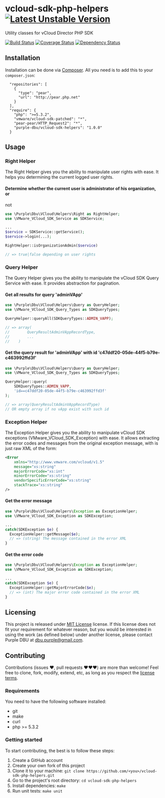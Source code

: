 vcloud-sdk-php-helpers [![Latest Unstable Version](https://poser.pugx.org/purple-dbu/vcloud-sdk-helpers/v/unstable.png)](https://packagist.org/packages/purple-dbu/vcloud-sdk-helpers)
======================

Utility classes for vCloud Director PHP SDK

[![Build Status](https://travis-ci.org/purple-dbu/vcloud-sdk-php-helpers.png?branch=master)](https://travis-ci.org/purple-dbu/vcloud-sdk-php-helpers)
[![Coverage Status](https://coveralls.io/repos/purple-dbu/vcloud-sdk-php-helpers/badge.png?branch=master)](https://coveralls.io/r/purple-dbu/vcloud-sdk-php-helpers?branch=master)
[![Dependency Status](https://www.versioneye.com/user/projects/527fc4d8632bac824100002d/badge.png)](https://www.versioneye.com/user/projects/527fc4d8632bac824100002d)


Installation
------------

Installation can be done via [Composer](http://getcomposer.org/). All you need
is to add this to your `composer.json`:

```
  "repositories": [
    {
      "type": "pear",
      "url": "http://pear.php.net"
    }
  ],
  "require": {
    "php": ">=5.3.2",
    "vmware/vcloud-sdk-patched": "*",
    "pear-pear/HTTP_Request2": "*",
    "purple-dbu/vcloud-sdk-helpers": "1.0.0"
  }
```

Usage
-----


### Right Helper

The Right Helper gives you the ability to manipulate user rights with ease. It
helps you determining the current logged user rights.

#### Determine whether the current user is administrator of his organization, or
not

```php
use \Purple\Dbu\VCloud\Helpers\Right as RightHelper;
use \VMware_VCloud_SDK_Service as SDKService;
```
```php
...
$service = SDKService::getService();
$service->login(...);

RightHelper::isOrganizationAdmin($service)

// => true|false depending on user rights
```


### Query Helper

The Query Helper gives you the ability to manipulate the vCloud SDK Query
Service with ease. It provides abstraction for pagination.


#### Get all results for query 'adminVApp'
```php
use \Purple\Dbu\VCloud\Helpers\Query as QueryHelper;
use \VMware_VCloud_SDK_Query_Types as SDKQueryTypes;
```
```php
QueryHelper::queryAll(SDKQueryTypes::ADMIN_VAPP);

// => array(
//        QueryResultAdminVAppRecordType,
//        ...
//    )
```

#### Get the query result for 'adminVApp' with id 'c47ddf20-05de-44f5-b79e-c463992ffd3f'
```php
use \Purple\Dbu\VCloud\Helpers\Query as QueryHelper;
use \VMware_VCloud_SDK_Query_Types as SDKQueryTypes;
```
```php
QueryHelper::query(
    SDKQueryTypes::ADMIN_VAPP,
    'id==c47ddf20-05de-44f5-b79e-c463992ffd3f'
);

// => array(QueryResultAdminVAppRecordType)
// OR empty array if no vApp exist with such id
```


### Exception Helper

The Exception Helper gives you the ability to manipulate vCloud SDK exceptions
(VMware_VCloud_SDK_Exception) with ease. It allows extracting the error codes
and messages from the original exception message, with is just raw XML of the
form:
```xml
<Error
    xmlns="http://www.vmware.com/vcloud/v1.5"
    message="xs:string"
    majorErrorCode="xs:int"
    minorErrorCode="xs:string"
    vendorSpecificErrorCode="xs:string"
    stackTrace="xs:string"
/>
```

#### Get the error message

```php
use \Purple\Dbu\VCloud\Helpers\Exception as ExceptionHelper;
use \VMware_VCloud_SDK_Exception as SDKException;
```
```php
...
catch(SDKException $e) {
  ExceptionHelper::getMessage($e);
  // => (string) The message contained in the error XML
}
```

#### Get the error code

```php
use \Purple\Dbu\VCloud\Helpers\Exception as ExceptionHelper;
use \VMware_VCloud_SDK_Exception as SDKException;
```
```php
...
catch(SDKException $e) {
  ExceptionHelper::getMajorErrorCode($e);
  // => (int) The major error code contained in the error XML
}
```


Licensing
---------

This project is released under [MIT License](LICENSE) license. If this license
does not fit your requirement for whatever reason, but you would be interested
in using the work (as defined below) under another license, please contact
Purple DBU at [dbu.purple@gmail.com](mailto:dbu.purple@gmail.com).


Contributing
------------

Contributions (issues ♥, pull requests ♥♥♥) are more than welcome! Feel free to
clone, fork, modify, extend, etc, as long as you respect the
[license terms](LICENSE).


### Requirements

You need to have the following software installed:
- git
- make
- curl
- php >= 5.3.2


### Getting started

To start contributing, the best is to follow these steps:

1. Create a GitHub account
2. Create your own fork of this project
3. Clone it to your machine: `git clone https://github.com/<you>/vcloud-sdk-php-helpers.git`
4. Go to the project's root directory: `cd vcloud-sdk-php-helpers`
5. Install dependencies: `make`
6. Run unit tests: `make unit`
